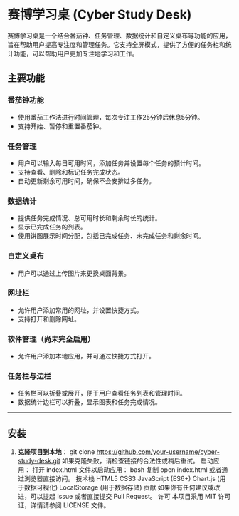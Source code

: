 # 赛博学习桌 (Cyber Study Desk)

赛博学习桌是一个结合番茄钟、任务管理、数据统计和自定义桌布等功能的应用，旨在帮助用户提高专注度和管理任务。它支持全屏模式，提供了方便的任务栏和统计功能，可以帮助用户更加专注地学习和工作。

## 主要功能

### 番茄钟功能
- 使用番茄工作法进行时间管理，每次专注工作25分钟后休息5分钟。
- 支持开始、暂停和重置番茄钟。

### 任务管理
- 用户可以输入每日可用时间，添加任务并设置每个任务的预计时间。
- 支持查看、删除和标记任务完成状态。
- 自动更新剩余可用时间，确保不会安排过多任务。

### 数据统计
- 提供任务完成情况、总可用时长和剩余时长的统计。
- 显示已完成任务的列表。
- 使用饼图展示时间分配，包括已完成任务、未完成任务和剩余时间。

### 自定义桌布
- 用户可以通过上传图片来更换桌面背景。

### 网址栏
- 允许用户添加常用的网址，并设置快捷方式。
- 支持打开和删除网址。

### 软件管理（尚未完全启用）
- 允许用户添加本地应用，并可通过快捷方式打开。

### 任务栏与边栏
- 任务栏可以折叠或展开，便于用户查看任务列表和管理时间。
- 数据统计边栏可以折叠，显示图表和任务完成情况。

---

## 安装

1. **克隆项目到本地**：
   git clone https://github.com/your-username/cyber-study-desk.git
如果克隆失败，请检查链接的合法性或稍后重试。
启动应用：
打开 index.html 文件以启动应用：
bash
复制
open index.html
或者通过浏览器直接访问。
技术栈
HTML5
CSS3
JavaScript (ES6+)
Chart.js (用于数据可视化)
LocalStorage (用于数据存储)
贡献
如果你有任何建议或改进，可以提起 Issue 或者直接提交 Pull Request。
许可
本项目采用 MIT 许可证，详情请参阅 LICENSE 文件。
